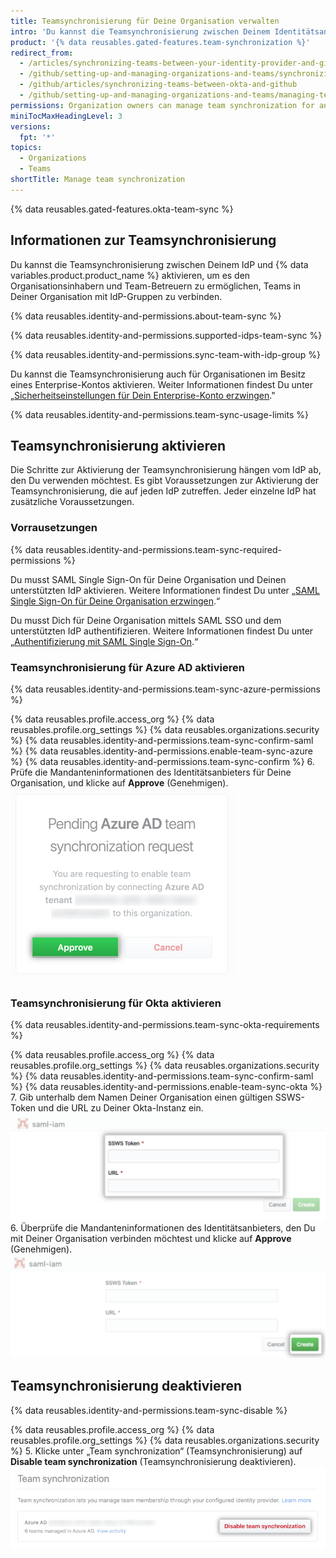 ```yaml
---
title: Teamsynchronisierung für Deine Organisation verwalten
intro: 'Du kannst die Teamsynchronisierung zwischen Deinem Identitätsanbieter (IdP) und Deiner Organisation auf {% data variables.product.product_name %} aktivieren oder deaktivieren.'
product: '{% data reusables.gated-features.team-synchronization %}'
redirect_from:
  - /articles/synchronizing-teams-between-your-identity-provider-and-github
  - /github/setting-up-and-managing-organizations-and-teams/synchronizing-teams-between-your-identity-provider-and-github
  - /github/articles/synchronizing-teams-between-okta-and-github
  - /github/setting-up-and-managing-organizations-and-teams/managing-team-synchronization-for-your-organization
permissions: Organization owners can manage team synchronization for an organization.
miniTocMaxHeadingLevel: 3
versions:
  fpt: '*'
topics:
  - Organizations
  - Teams
shortTitle: Manage team synchronization
---
```


{% data reusables.gated-features.okta-team-sync %}

## Informationen zur Teamsynchronisierung

Du kannst die Teamsynchronisierung zwischen Deinem IdP und {% data variables.product.product_name %} aktivieren, um es den Organisationsinhabern und Team-Betreuern zu ermöglichen, Teams in Deiner Organisation mit IdP-Gruppen zu verbinden.

{% data reusables.identity-and-permissions.about-team-sync %}

{% data reusables.identity-and-permissions.supported-idps-team-sync %}

{% data reusables.identity-and-permissions.sync-team-with-idp-group %}

Du kannst die Teamsynchronisierung auch für Organisationen im Besitz eines Enterprise-Kontos aktivieren. Weiter Informationen findest Du unter „[Sicherheitseinstellungen für Dein Enterprise-Konto erzwingen](/github/setting-up-and-managing-your-enterprise/enforcing-security-settings-in-your-enterprise-account)."

{% data reusables.identity-and-permissions.team-sync-usage-limits %}

## Teamsynchronisierung aktivieren

Die Schritte zur Aktivierung der Teamsynchronisierung hängen vom IdP ab, den Du verwenden möchtest. Es gibt Voraussetzungen zur Aktivierung der Teamsynchronisierung, die auf jeden IdP zutreffen. Jeder einzelne IdP hat zusätzliche Voraussetzungen.

### Vorrausetzungen

{% data reusables.identity-and-permissions.team-sync-required-permissions %}

Du musst SAML Single Sign-On für Deine Organisation und Deinen unterstützten IdP aktivieren. Weitere Informationen findest Du unter „[SAML Single Sign-On für Deine Organisation erzwingen](/articles/enforcing-saml-single-sign-on-for-your-organization).“

Du musst Dich für Deine Organisation mittels SAML SSO und dem unterstützten IdP authentifizieren. Weitere Informationen findest Du unter „[Authentifizierung mit SAML Single Sign-On](/articles/authenticating-with-saml-single-sign-on).“

### Teamsynchronisierung für Azure AD aktivieren

{% data reusables.identity-and-permissions.team-sync-azure-permissions %}

{% data reusables.profile.access_org %}
{% data reusables.profile.org_settings %}
{% data reusables.organizations.security %}
{% data reusables.identity-and-permissions.team-sync-confirm-saml %}
{% data reusables.identity-and-permissions.enable-team-sync-azure %}
{% data reusables.identity-and-permissions.team-sync-confirm %}
6. Prüfe die Mandanteninformationen des Identitätsanbieters für Deine Organisation, und klicke auf **Approve** (Genehmigen). ![Ausstehende Anforderung zum Aktivieren der Teamsynchronisierung für einen IdP-Mandanten mit der Option zur Genehmigung oder Ablehnung](/assets/images/help/teams/approve-team-synchronization.png)

### Teamsynchronisierung für Okta aktivieren

{% data reusables.identity-and-permissions.team-sync-okta-requirements %}

{% data reusables.profile.access_org %}
{% data reusables.profile.org_settings %}
{% data reusables.organizations.security %}
{% data reusables.identity-and-permissions.team-sync-confirm-saml %}
{% data reusables.identity-and-permissions.enable-team-sync-okta %}
7. Gib unterhalb dem Namen Deiner Organisation einen gültigen SSWS-Token und die URL zu Deiner Okta-Instanz ein. ![Okta Organisationsformular für das Aktivieren der Teamsynchronisierung](/assets/images/help/teams/confirm-team-synchronization-okta-organization.png)
6. Überprüfe die Mandanteninformationen des Identitätsanbieters, den Du mit Deiner Organisation verbinden möchtest und klicke auf **Approve** (Genehmigen). ![Schaltfläche „Enable team synchronization" (Teamsynchronisierung aktivieren)](/assets/images/help/teams/confirm-team-synchronization-okta.png)

## Teamsynchronisierung deaktivieren

{% data reusables.identity-and-permissions.team-sync-disable %}

{% data reusables.profile.access_org %}
{% data reusables.profile.org_settings %}
{% data reusables.organizations.security %}
5. Klicke unter „Team synchronization“ (Teamsynchronisierung) auf **Disable team synchronization** (Teamsynchronisierung deaktivieren). ![Deaktivieren der Teamsynchronisierung](/assets/images/help/teams/disable-team-synchronization.png)
